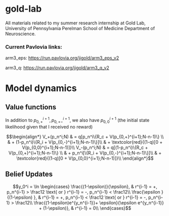 # gold-lab

All materials related to my summer research internship at Gold Lab, University of Pennsylvania Perelman School of Medicine Department of Neuroscience.


### Current Pavlovia links: 

arm3_eps: https://run.pavlovia.org/jigold/arm3_eps_v2

arm3_q: https://run.pavlovia.org/jigold/arm3_q_v2




# Model dynamics

## Value functions

In addition to $p_{0,+}^{i+1}, p_{0,+-}^{i+1}$, we also have $p_{0,0}^{i+1}$ (the initial state likelihood given that I received no reward)

$$\begin{align*}
    V_+(p_n^i;N) & = q[p_n^i\{R_c + V(p_{0,+}^{i+1};N-n-1)\} \\
                 & + (1-p_n^i)\{R_i + V(p_{0,-}^{i+1};N-n-1)\}]\\
                 & + \textcolor{red}{(1-q)[0 + V(p_{0,0}^{i+1};N-n-1)]}\\
    V_-(p_n^i;N) & = q[(1-p_n^i)\{R_c + V(p_{0,+}^{i+1};N-n-1)\} \\
                 & + p_n^i[\{R_i + V(p_{0,-}^{i+1};N-n-1)\}]\\
                 & + \textcolor{red}{(1-q)[0 + V(p_{0,0}^{i+1};N-n-1)]}\\
\end{align*}$$

## Belief Updates

$$y_0^i = \ln \begin{cases}
\frac{(1-\epsilon)}{\epsilon}, & r^{i-1} = +, p_n^{i-1} > \frac12 \text{ or } r^{i-1} = -, p_n^{i-1} < \frac12\\
\frac{\epsilon }{(1-\epsilon) }, & r^{i-1} = +, p_n^{i-1} < \frac12 \text{ or } r^{i-1} = -, p_n^{i-1} > \frac12\\
\frac{(1-\epsilon)e^{y_n^{i-1}}+ \epsilon}{\epsilon e^{y_n^{i-1}} + (1-\epsilon)}, & r^{i-1} = 0\\
 \end{cases}$$
